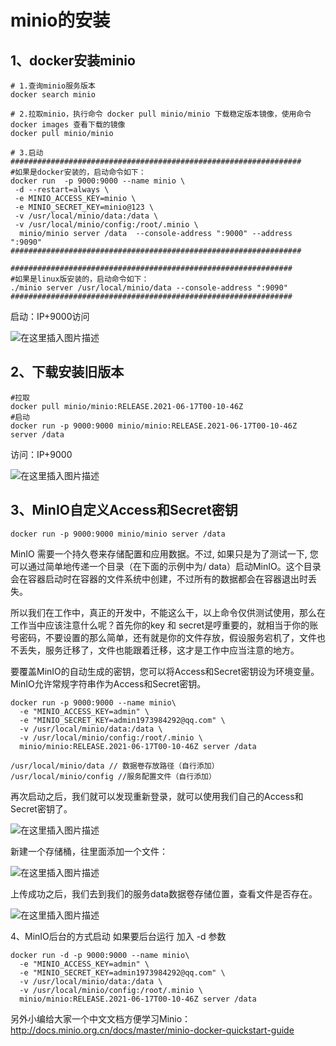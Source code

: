 # minio的安装

## 1、docker安装minio

```shell
# 1.查询minio服务版本
docker search minio

# 2.拉取minio，执行命令 docker pull minio/minio 下载稳定版本镜像，使用命令 docker images 查看下载的镜像
docker pull minio/minio

# 3.启动
#################################################################
#如果是docker安装的，启动命令如下：
docker run  -p 9000:9000 --name minio \
 -d --restart=always \
 -e MINIO_ACCESS_KEY=minio \
 -e MINIO_SECRET_KEY=minio@123 \
 -v /usr/local/minio/data:/data \
 -v /usr/local/minio/config:/root/.minio \
  minio/minio server /data  --console-address ":9000" --address ":9090"
#################################################################

###############################################################
#如果是linux版安装的，启动命令如下：
./minio server /usr/local/minio/data --console-address ":9090"
###############################################################
```

启动：IP+9000访问

![在这里插入图片描述](https://i.loli.net/2021/11/26/qxdeSD37Ab8lZsm.png)

## 2、下载安装旧版本

```shell
#拉取
docker pull minio/minio:RELEASE.2021-06-17T00-10-46Z
#启动
docker run -p 9000:9000 minio/minio:RELEASE.2021-06-17T00-10-46Z server /data
```

访问：IP+9000

![在这里插入图片描述](https://i.loli.net/2021/11/26/QwOVSIlKhmC45Ep.png)



## 3、MinIO自定义Access和Secret密钥
```shell
docker run -p 9000:9000 minio/minio server /data
```
MinIO 需要一个持久卷来存储配置和应用数据。不过, 如果只是为了测试一下, 您可以通过简单地传递一个目录（在下面的示例中为/ data）启动MinIO。这个目录会在容器启动时在容器的文件系统中创建，不过所有的数据都会在容器退出时丢失。

所以我们在工作中，真正的开发中，不能这么干，以上命令仅供测试使用，那么在工作当中应该注意什么呢？首先你的key 和 secret是哼重要的，就相当于你的账号密码，不要设置的那么简单，还有就是你的文件存放，假设服务宕机了，文件也不丢失，服务迁移了，文件也能跟着迁移，这才是工作中应当注意的地方。

要覆盖MinIO的自动生成的密钥，您可以将Access和Secret密钥设为环境变量。 MinIO允许常规字符串作为Access和Secret密钥。
```shell
docker run -p 9000:9000 --name minio\
  -e "MINIO_ACCESS_KEY=admin" \
  -e "MINIO_SECRET_KEY=admin1973984292@qq.com" \
  -v /usr/local/minio/data:/data \
  -v /usr/local/minio/config:/root/.minio \
  minio/minio:RELEASE.2021-06-17T00-10-46Z server /data
```
```shell
/usr/local/minio/data // 数据卷存放路径（自行添加）
/usr/local/minio/config //服务配置文件（自行添加）
```
再次启动之后，我们就可以发现重新登录，就可以使用我们自己的Access和Secret密钥了。

![在这里插入图片描述](https://i.loli.net/2021/11/26/7Gyq3nAZLzsVkha.png)

新建一个存储桶，往里面添加一个文件：

![在这里插入图片描述](https://i.loli.net/2021/11/26/flo36M9SVuPX47a.png)


上传成功之后，我们去到我们的服务data数据卷存储位置，查看文件是否存在。

![在这里插入图片描述](https://i.loli.net/2021/11/26/mOSyivkNCsXB8Ro.png)

4、MinIO后台的方式启动
如果要后台运行 加入 -d 参数

```shell
docker run -d -p 9000:9000 --name minio\
  -e "MINIO_ACCESS_KEY=admin" \
  -e "MINIO_SECRET_KEY=admin1973984292@qq.com" \
  -v /usr/local/minio/data:/data \
  -v /usr/local/minio/config:/root/.minio \
  minio/minio:RELEASE.2021-06-17T00-10-46Z server /data
```
另外小编给大家一个中文文档方便学习Minio：http://docs.minio.org.cn/docs/master/minio-docker-quickstart-guide
